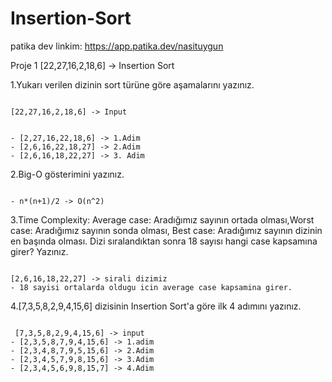 # Insertion-Sort

patika dev linkim: https://app.patika.dev/nasituygun

Proje 1
[22,27,16,2,18,6] -> Insertion Sort

1.Yukarı verilen dizinin sort türüne göre aşamalarını yazınız.

```

[22,27,16,2,18,6] -> Input 


- [2,27,16,22,18,6] -> 1.Adim 
- [2,6,16,22,18,27] -> 2.Adim 
- [2,6,16,18,22,27] -> 3. Adim 
```


2.Big-O gösterimini yazınız.
```

- n*(n+1)/2 -> O(n^2)
```

3.Time Complexity: Average case: Aradığımız sayının ortada olması,Worst case: Aradığımız sayının sonda olması, Best case: Aradığımız sayının dizinin en başında olması.
Dizi sıralandıktan sonra 18 sayısı hangi case kapsamına girer? Yazınız.
```

[2,6,16,18,22,27] -> sirali dizimiz
- 18 sayisi ortalarda oldugu icin average case kapsamina girer.
```



4.[7,3,5,8,2,9,4,15,6] dizisinin Insertion Sort'a göre ilk 4 adımını yazınız.
```

 [7,3,5,8,2,9,4,15,6] -> input
- [2,3,5,8,7,9,4,15,6] -> 1.adim
- [2,3,4,8,7,9,5,15,6] -> 2.Adim
- [2,3,4,5,7,9,8,15,6] -> 3.Adim
- [2,3,4,5,6,9,8,15,7] -> 4.Adim
```

